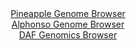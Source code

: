 <div id="Pineapple_Genome_Browser" align="center">
  <a href="https://igv.org/app/?sessionURL=blob:zZJdb9owFIb_i6VWmxTyCQmJVE18thS6CljK2qqKDokTvDp2sE0oRfz3eWjTbjqpXGyalAvnyInf9_GzRzUWknCGIuSaTst0HGQgueLbOZQVxZ.hxBJFOVCJDSRwjgVmKUbRHuUgFcSzif5ypVQlI8siqmqUwApuSs.EEl45g600U15aPU4pLLkAxYW0ugJqbpGibmzxEqrK1Gd7ZsvKQIEFtFpxJrlVYVYkW_2_5NcoKTDjJU7KDVXkGCDReXTGzMzhU2cx76QplnKMd6PsojMede68Qfxw6fce4turRewvzuekYKA2Al9I_CWsO2fuED97m.n8zO1y_3VRXs6uhvSyHpx5_fPBS0UElhdO4LSbttf2fA2HsAy__E.99UNO7D548eSkH8y6nu7_tboqbidZt7jOb5vspnizeYAOBqI83WgbULoSQeTYhmf7Rsv1Gz.WTtuw7VDzEZyg6PHJQEpA.qy3P.6R2lXaGSTxenPUx0BcZFigqBHaduCEodtqBk07DJ2DsUcbQf8e3GE8CwPb7biun.SEKi10lkhWSRMYM.s0N4vXE2k.E1pNoKaaJY9H6344Lft9GKbZ9bfs_g80DaQPP16hrvqeTP_EvPcEMdXyVN3CO16Mpot1zxFZTcf3y7hXu_wew4y_iaety56GJueiBKX364l._elbDYIAU3pQE0mWhBK1W2iKfIsix_W0tijllGsPkSiWH2zDNpyW_fG3nt7h6fAd">Pineapple Genome Browser</a>
</div>
<div id="Alphonso_Genome_Browser" align="center">
  <a href="https://igv.org/app/?sessionURL=blob:zZJfb9owFMW_i6VWmxQSOyFAIlUTpe1G.bMWFlhbVZGTOMGdY6e2SaCI7z4PbdrLKpWHTZP8YF9d.55z_NuBmkhFBQchcG3k2wgBC6iVaOa4rBiZ4pIoEOaYKWIBSXIiCU8JCHcgx0rjaDY2N1daVyp0HKqrVol5IWzl2bjEL4LjRtmpKJ2BYAwnQmItpHLOJa6FQ4u61ZAEV5VtZnu272RYYwezaiW4Ek5FeBE35r34VykuCBclics10_QgIDZ6jMbMzvGH_nLeT1Oi1Ihsh9lZfzTsL7zL6P5jZ3Afff60jDrL0zktONZrSc62MiiXdUbEODlxz4cXxeLpdtz.avYn7hXa3KUn3sXp5aaikqgz1EW9NvS6vmvioTwjm__JuVn0SPeRMVlP1ts7hJcjBgfu9JoWzaI09v0r78_ePbC3ABPp2hAB0pXshghaHuxYvttp_diingVhYBKSgoLw4dECWuL0m2l_2AG9rQw3QJHn9QEhCwiZEQnCVgBhFwWB67e7bRgEaG_twFqyvxfvVTQLutDtu24nzinTBuosVrxSNubcrtPcLl6OzPOyGqdPKdxMb2bBmJWL9s3N4G7qj57vo1eytIAZffhCY_Qtiv4JeW8RYuvkWNzE8Ha78Hvc4NXu3QoWJNm8yCb0S4NWk1cDOi6cXMgSa9NvKub4k7caS4q5NoWaKppQRvV2aXIUDQiR6xlsQSqYMBwCWSTvoAUt5MP3v_H09o_77w--">Alphonso Genome Browser</a>
</div>


<div id="DAF_Genomics_Browser" align="center">
  <a href="https://igv.org/app/?sessionURL=blob:tZFra9swFIb_i2D95LsdOzaE4SVZ27QsLMELSynhzD6OvVqSK8l1s5D_PuG2DHZhDDqQhMS5vK_OcyQPKGTNGUmIZ7kjy3WJQWTF.zXQtsEPQFGSpIRGokEEliiQ5UiSIylBKshW17qyUqqViW0XUJp7ZJzWubSkb0FrSt6pCnWq6VlA4Rtn0Esr51QnK7ChaSvOJLchz1FK07FbZPtdD_p4ie2GlrijXaPqQXWnTWhjhVWCdluzAh__YuQ_KOtVv00363Sov8LDZTFJry7TT_48256H0222vNhk4eZsXe8ZqE7ghH7.2s.WwXkpWUMV.7hw08PqXbGcxfyNPzubP7a1QDlxI3ccOH4URuRkkIbnnUZA8kq4iRsYkTc2vCAwn6_.KNQzELwmyc2tQZSA_E6n3xyJOrQaFJF43w3MDMJFgYIkZuw4kRvH3iiIAieO3ZNxJJ1oXpnk.2wVR46Xel5ofQGq9cu6GcanhX4NvhbGnzrr_a.YYrx_mN6xaL6gfEtnF_12c5hP_cJZ7H.Laazd__FbJRcUlA49PZ.hQKPVKDL1g4p_uj19Bw--">DAF Genomics Browser</a>
</div>
